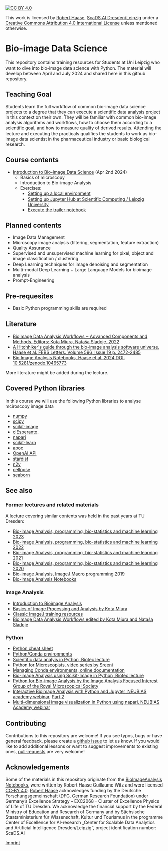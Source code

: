 [![CC BY 4.0][cc-by-shield]][cc-by]

This work is licensed by [Robert Haase](https://haesleinhuepf.github.io), [ScaDS.AI Dresden/Leipzig](http://scads.ai/) under a
[Creative Commons Attribution 4.0 International License][cc-by] unless mentioned otherwise.

[cc-by]: http://creativecommons.org/licenses/by/4.0/
[cc-by-image]: https://i.creativecommons.org/l/by/4.0/88x31.png
[cc-by-shield]: https://img.shields.io/badge/License-CC%20BY%204.0-lightgrey.svg

# Bio-image Data Science

This repository contains training resources for Students at Uni Leipzig who want to dive into bio-image data science with Python. 
The material will develop between April and July 2024 and shared here in this github repository.

## Teaching Goal

Students learn the full workflow of common bio-image data
science projects to a degree that they can execute a scientific
data analysis project in this context on their own. They will be
familiar with common bio-image analysis algorithms and
workflows, how to choose them according to a scientific goal,
and how to measure quality of derived results. Attending the
lecture and executing the practicals qualifies the students to
work as bio-image data scientist in the pharmaceutical industry
or basic biological research.

## Course contents

* [Introduction to Bio-image Data Science]() (Apr 2nd 2024)
  * Basics of microscopy
  * Introduction to Bio-image Analysis
  * Exercises:
    * [Setting up a local environment](01a_setting_up_local_environment/readme.md)
    * [Setting up Jupyter Hub at Scientific Computing / Leipzig University](01b_setting_up_sc_ulei_environment/readme.md)
    * [Execute the trailer notebook](01c_testing_environment/trailer.ipynb)

## Planned contents
* Image Data Management
* Microscopy image analysis (filtering, segmentation, feature extraction)
* Quality Assurance
* Supervised and unsupervised machine learning for pixel, object and image classification / clustering
* Deep Learning techniques for image denoising and segmentation
* Multi-modal Deep Learning + Large Language Models for bioimage analysis
* Prompt-Engineering 



## Pre-requesites
* Basic Python programming skills are required

## Literature
* [Bioimage Data Analysis Workflows ‒ Advanced Components and Methods. Editors: Kota Miura, Nataša Sladoje. 2022](https://link.springer.com/book/10.1007/978-3-030-76394-7)
* [A Hitchhiker's guide through the bio-image analysis software universe. Haase et al. FEBS Letters. Volume 596, Issue 19 p. 2472-2485](https://febs.onlinelibrary.wiley.com/doi/full/10.1002/1873-3468.14451)
* [Bio Image Analysis Notebooks, Haase et al. 2024 DOI: 10.5281/zenodo.10465773](https://haesleinhuepf.github.io/BioImageAnalysisNotebooks/)

More literature might be added during the lecture.

## Covered Python libraries
In this course we will use the following Python libraries to analyse mciroscopy image data
* [numpy](https://numpy.org)
* [scipy](https://www.scipy.org/)
* [scikit-image](https://scikit-image.org/)
* [clEsperanto](https://github.com/clEsperanto/pyclesperanto_prototype).
* [napari](https://napari.org)
* [scikit-learn](https://scikit-learn.org/)
* [apoc](https://github.com/haesleinhuepf/apoc)
* [OpenAI API](https://openai.com/blog/openai-api)
* [stardist](https://github.com/stardist/stardist)
* [n2v](https://github.com/juglab/n2v)
* [cellpose](https://github.com/MouseLand/cellpose)
* [seaborn](https://seaborn.pydata.org/)

## See also

### Former lectures and related materials

A lecture covering similar contents was held in the past years at TU Dresden:
* [Bio-image Analysis, programming, bio-statistics and machine learning 2023](https://github.com/BiAPoL/Bio-image_Analysis_with_Python/tree/51aabbeb269c9ad1a88fdef1ff9ff9cb69bf93e0)
* [Bio-image Analysis, programming, bio-statistics and machine learning 2022](https://github.com/BiAPoL/Bio-image_Analysis_with_Python/tree/035bb75d90444f14ef21876bf3fdf9e53417f87b)
* [Bio-image Analysis, programming, bio-statistics and machine learning 2021](https://github.com/BiAPoL/Bio-image_Analysis_with_Python/tree/a62070dee408814cee4258758f5187f135774519)
* [Bio-image Analysis, programming, bio-statistics and machine learning 2020](https://git.mpi-cbg.de/rhaase/lecture_applied_bioimage_analysis_2020)
* [Bio-image Analysis, ImageJ Macro programming 2019](https://git.mpi-cbg.de/rhaase/lecture_applied_bioimage_analysis)
* [Bio-image Analysis Notebooks](https://haesleinhuepf.github.io/BioImageAnalysisNotebooks/)

### Image Analysis
* [Introduction to Bioimage Analysis](https://bioimagebook.github.io/)
* [Basics of Image Processing and Analysis by Kota Miura](https://github.com/miura/ij_textbook1/raw/76b51338e1f006c580b6f0f5cfc48fe02fba38d7/CMCIBasicCourse201102Bib.pdf)
* [Classic ImageJ training resources](https://imagej.nih.gov/ij/docs/examples/index.html)
* [Bioimage Data Analysis Workflows edited by Kota Miura and Nataša Sladoje](https://link.springer.com/book/10.1007%2F978-3-030-22386-1)

### Python
* [Python cheat sheet](https://github.com/gto76/python-cheatsheet)
* [Python/Conda environments](https://mpicbg-scicomp.github.io/ipf_howtoguides/guides/Python_Conda_Environments)
* [Scientific data analyis in Python, Biotec lecture](https://youtu.be/MOEPe9TGBK0)
* [Python for Microscopists, video series by Sreeni](https://www.youtube.com/channel/UC34rW-HtPJulxr5wp2Xa04w)
* [Managing Conda environments, online documentation](https://docs.conda.io/projects/conda/en/latest/user-guide/tasks/manage-environments.html)
* [Bio-image Analysis using Scikit-Image in Python, Biotec lecture](https://youtu.be/FnvgepHDqRA)
* [Python for Bio-image Analysis by the Image Analysis Focused Interest Group of the Royal Microscopical Society](https://github.com/IAFIG-RMS/Python-for-Bioimage-Analysis)
* [Interactive Bioimage Analysis with Python and Jupyter, NEUBIAS academy webinar](https://youtu.be/2KF8vBrp3Zw), [Part 2](https://youtu.be/Y3pB3wnOivE)
* [Multi-dimensional image visualization in Python using napari, NEUBIAS Academy webinar](https://youtu.be/VgvDSq5aCDQ)

## Contributing
Contributions to this repository are welcome! If you see typos, bugs or have general feedback, please create a [github issue](https://github.com/ScaDS/BIDS-lecture-2024/issues) to let us know. 
If you would like to add additional lessons or want to suggest improvements to existing ones, [pull-requests](https://github.com/ScaDS/BIDS-lecture-2024/pulls) are very welcome!

## Acknowledgements
Some of the materials in this repository originate from the [BioImageAnalysis Notebooks](https://haesleinhuepf.github.io/BioImageAnalysisNotebooks/intro.html), were written by Robert Haase Guillaume Witz and were licensed [CC-BY 4.0](https://creativecommons.org/licenses/by/4.0/).
[Robert Haase](https://twitter.com/haesleinhuepf/) acknowledges funding by the Deutsche Forschungsgemeinschaft (DFG, German Research Foundation) under Germany’s Excellence Strategy – EXC2068 - Cluster of Excellence Physics of Life of TU Dresden.
We acknowledge the financial support by the Federal Ministry of Education and Research of Germany and by Sächsische Staatsministerium für Wissenschaft, Kultur und Tourismus in the programme Center of Excellence for AI-research „Center for Scalable Data Analytics and Artificial Intelligence Dresden/Leipzig“, project identification number: ScaDS.AI

[Imprint](https://www.uni-leipzig.de/impressum)
